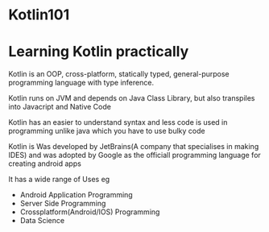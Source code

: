 # Kotlin101
# Learning Kotlin practically

Kotlin is an OOP, cross-platform, statically typed, general-purpose programming language with type inference.

Kotlin runs on JVM and depends on Java Class Library, but also transpiles into Javacript and Native Code

Kotlin has an easier to understand syntax and less code is used in programming unlike java which you have to use bulky code

Kotlin is Was developed by JetBrains(A company that specialises in making IDES) and was adopted by Google as the officiall programming language for creating android apps

It has a wide range of Uses eg
* Android Application Programming
* Server Side Programming
* Crossplatform(Android/IOS) Programming
* Data Science

